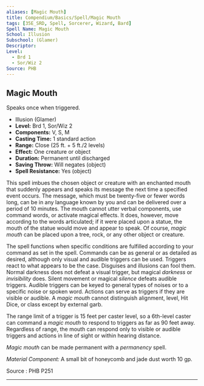 ```yaml
---
aliases: [Magic Mouth]
title: Compendium/Basics/Spell/Magic Mouth
tags: [35E_SRD, Spell, Sorcerer, Wizard, Bard]
Spell Name: Magic Mouth
School: Illusion
Subschool: (Glamer)
Descriptor: 
Level:
  - Brd 1
  - Sor/Wiz 2
Source: PHB
---
```



## Magic Mouth

Speaks once when triggered.

*   Illusion (Glamer)
*   **Level:** Brd 1, Sor/Wiz 2
*   **Components:** V, S, M
*   **Casting Time:** 1 standard action
*   **Range:** Close (25 ft. + 5 ft./2 levels)
*   **Effect:** One creature or object
*   **Duration:** Permanent until discharged
*   **Saving Throw:** Will negates (object)
*   **Spell Resistance:** Yes (object)

<p>This spell imbues the chosen object or creature with an enchanted mouth that suddenly appears and speaks its message the next time a specified event occurs. The message, which must be twenty-five or fewer words long, can be in any language known by you and can be delivered over a period of 10 minutes. The mouth cannot utter verbal components, use command words, or activate magical effects. It does, however, move according to the words articulated; if it were placed upon a statue, the mouth of the statue would move and appear to speak. Of course, <i>magic mouth</i> can be placed upon a tree, rock, or any other object or creature.</p><p>The spell functions when specific conditions are fulfilled according to your command as set in the spell. Commands can be as general or as detailed as desired, although only visual and audible triggers can be used. Triggers react to what appears to be the case. Disguises and illusions can fool them. Normal darkness does not defeat a visual trigger, but magical <i>darkness</i> or <i>invisibility</i> does. Silent movement or magical <i>silence</i> defeats audible triggers. Audible triggers can be keyed to general types of noises or to a specific noise or spoken word. Actions can serve as triggers if they are visible or audible. A <i>magic mouth</i> cannot distinguish alignment, level, Hit Dice, or class except by external garb.</p><p>The range limit of a trigger is 15 feet per caster level, so a 6th-level caster can command a <i>magic mouth</i> to respond to triggers as far as 90 feet away. Regardless of range, the mouth can respond only to visible or audible triggers and actions in line of sight or within hearing distance.</p><p><i>Magic mouth</i> can be made permanent with a <i>permanency</i> spell.</p><p><i>Material Component:</i> A small bit of honeycomb and jade dust worth 10 gp.</p>

Source : PHB P251

---
